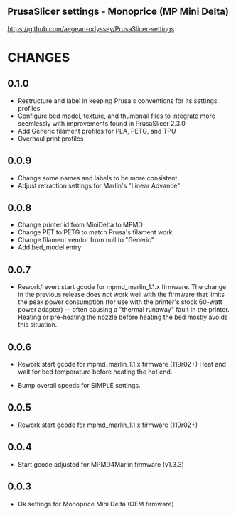 ## PrusaSlicer settings - Monoprice (MP Mini Delta)

https://github.com/aegean-odyssey/PrusaSlicer-settings


# CHANGES

## 0.1.0

* Restructure and label in keeping Prusa's conventions for
  its settings profiles
* Configure bed model, texture, and thumbnail files to integrate
  more seemlessly with improvements found in PrusaSlicer 2.3.0
* Add Generic filament profiles for PLA, PETG, and TPU
* Overhaul print profiles 

## 0.0.9

* Change some names and labels to be more consistent
* Adjust retraction settings for Marlin's "Linear Advance"

## 0.0.8

* Change printer id from MiniDelta to MPMD
* Change PET to PETG to match Prusa's filament work
* Change filament vendor from null to "Generic"
* Add bed_model entry

## 0.0.7

* Rework/revert start gcode for mpmd_marlin_1.1.x firmware. The
  change in the previous release does not work well with the
  firmware that limits the peak power consumption (for use with
  the printer's stock 60-watt power adapter) -- often causing a
  "thermal runaway" fault in the printer. Heating or pre-heating
  the nozzle before heating the bed mostly avoids this situation.

## 0.0.6

* Rework start gcode for mpmd_marlin_1.1.x firmware (119r02+)
  Heat and wait for bed temperature before heating the hot end.

* Bump overall speeds for SIMPLE settings.

## 0.0.5

* Rework start gcode for mpmd_marlin_1.1.x firmware (119r02+)

## 0.0.4

* Start gcode adjusted for MPMD4Marlin firmware (v1.3.3)

## 0.0.3

* Ok settings for Monoprice Mini Delta (OEM firmware)
